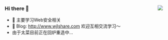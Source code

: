 ### Hi there 👋             <img align="right" src="https://github-readme-stats.vercel.app/api?username=KpLi0rn&show_icons=true&theme=radical">
- 🌱 主要学习Web安全相关
- 🍔 Blog: http://www.wjlshare.com 欢迎互相交流学习～
- 由于太菜目前正在回炉重造中...

